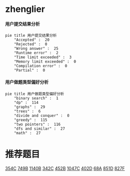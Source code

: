 # zhenglier

<!-- tabs:start -->



#### **用户提交结果分析**

```mermaid
pie title 用户提交结果分析
    "Accepted" :  20
    "Rejected" :  0
    "Wrong answer" :  25
    "Runtime error" :  2
    "Time limit exceeded" :  3
    "Memory limit exceeded" :  0
    "Compilation error" :  0
    "Partial" :  0
```

#### **用户做题类型偏好分析**

```mermaid
pie title 用户做题类型偏好分析
    "binary search" :  1
    "dp" :  114
    "graphs" :  29
    "trees" :  6
    "divide and conquer" :  0
    "greedy" :  115
    "two pointers" :  116
    "dfs and similar" :  27
    "math" :  27
```



<!-- tabs:end -->
# 推荐题目
[354C](https://codeforces.com/contest/354/problem/C)
[749B](https://codeforces.com/contest/749/problem/B)
[1140B](https://codeforces.com/contest/1140/problem/B)
[342C](https://codeforces.com/contest/342/problem/C)
[452B](https://codeforces.com/contest/452/problem/B)
[1047C](https://codeforces.com/contest/1047/problem/C)
[402D](https://codeforces.com/contest/402/problem/D)
[68A](https://codeforces.com/contest/68/problem/A)
[851D](https://codeforces.com/contest/851/problem/D)
[827F](https://codeforces.com/contest/827/problem/F)
